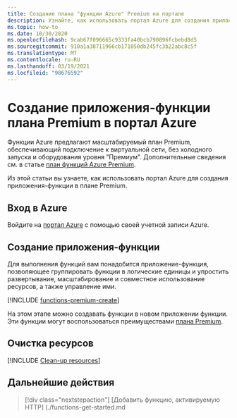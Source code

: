 ```yaml
---
title: Создание плана "функции Azure" Premium на портале
description: Узнайте, как использовать портал Azure для создания приложения-функции, которое выполняется в плане Premium.
ms.topic: how-to
ms.date: 10/30/2020
ms.openlocfilehash: 9cab67f096665c9333fa40bcb790896fcbebd8d5
ms.sourcegitcommit: 910a1a38711966cb171050db245fc3b22abc8c5f
ms.translationtype: MT
ms.contentlocale: ru-RU
ms.lasthandoff: 03/19/2021
ms.locfileid: "98676592"
---
```

# <a name="create-a-premium-plan-function-app-in-the-azure-portal"></a>Создание приложения-функции плана Premium в портал Azure

Функции Azure предлагают масштабируемый план Premium, обеспечивающий подключение к виртуальной сети, без холодного запуска и оборудования уровня "Премиум". Дополнительные сведения см. в статье [план функций Azure Premium](functions-premium-plan.md). 

Из этой статьи вы узнаете, как использовать портал Azure для создания приложения-функции в плане Premium. 

## <a name="sign-in-to-azure"></a>Вход в Azure

Войдите на [портал Azure](https://portal.azure.com) с помощью своей учетной записи Azure.

## <a name="create-a-function-app"></a>Создание приложения-функции

Для выполнения функций вам понадобится приложение-функция, позволяющее группировать функции в логические единицы и упростить развертывание, масштабирование и совместное использование ресурсов, а также управление ими.

[!INCLUDE [functions-premium-create](../../includes/functions-premium-create.md)]

На этом этапе можно создавать функции в новом приложении функции. Эти функции могут воспользоваться преимуществами [плана Premium](functions-premium-plan.md).

## <a name="clean-up-resources"></a>Очистка ресурсов

[!INCLUDE [Clean-up resources](../../includes/functions-quickstart-cleanup.md)]

## <a name="next-steps"></a>Дальнейшие действия

> [!div class="nextstepaction"]
> [Добавить функцию, активируемую HTTP] (./functions-get-started.md
